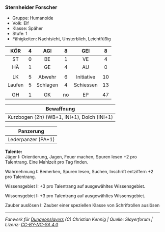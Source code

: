 ### Sternheider Forscher

- Gruppe: Humanoide
- Volk: Elf
- Klasse: Späher
- Stufe: 1
- Fähigkeiten: Nachtsicht, Unsterblich, Leichtfüßig

|  KÖR   |  4  |   AGI    |  8  |    GEI     |  8  |
| :----: | :-: | :------: | :-: | :--------: | :-: |
|   ST   |  0  |    BE    |  1  |     VE     |  4  |
|   HÄ   |  1  |    GE    |  4  |     AU     |  0  |
|        |     |          |     |            |     |
|   LK   |  5  |  Abwehr  |  6  | Initiative | 10  |
| Laufen |  5  | Schlagen |  4  | Schiessen  | 13  |
|        |     |          |     |            |     |
|   GH   |  1  |    GK    | no  |     EP     | 47  |

|                 Bewaffnung                  |
| :-----------------------------------------: |
| Kurzbogen (2h) (WB+1, INI+1), Dolch (INI+1) |

|     Panzerung      |
| :----------------: |
| Lederpanzer (PA+1) |

**Talente:**  
Jäger I: Orientierung, Jagen, Feuer machen, Spuren lesen +2 pro Talentrang. Eine Mahlzeit pro Tag finden.

Wahrnehmung I: Bemerken, Spuren lesen, Suchen, Inschrift entziffern +2 pro Talentrang.

Wissensgebiet I: +3 pro Talentrang auf ausgewähltes Wissensgebiet.

Wissensgebiet I: +3 pro Talentrang auf ausgewähltes Wissensgebiet.

Zauber auslösen I: Zauber einer speziellen Klasse von Schriftrollen auslösen

---

_Fanwerk für [Dungeonslayers](https://www.dungeonslayers.net/) (C) Christian Kennig | Quelle: Slayerforum | Lizenz: [CC-BY-NC-SA 4.0](https://creativecommons.org/licenses/by-nc-sa/4.0/deed.de)_
